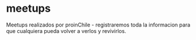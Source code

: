 # meetups
Meetups realizados por proinChile - registraremos toda la informacion para que cualquiera pueda volver a verlos y revivirlos.
